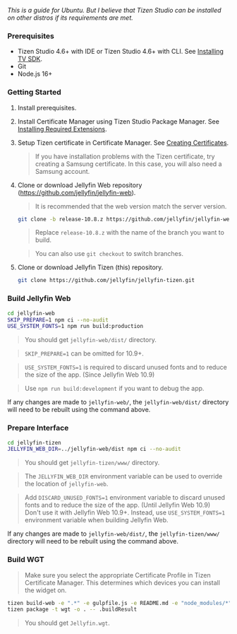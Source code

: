 _This is a guide for Ubuntu. But I believe that Tizen Studio can be installed on other distros if its requirements are met._

### Prerequisites
* Tizen Studio 4.6+ with IDE or Tizen Studio 4.6+ with CLI. See [Installing TV SDK](https://developer.samsung.com/smarttv/develop/getting-started/setting-up-sdk/installing-tv-sdk.html).
* Git
* Node.js 16+

### Getting Started

1. Install prerequisites.
2. Install Certificate Manager using Tizen Studio Package Manager. See [Installing Required Extensions](https://developer.samsung.com/smarttv/develop/getting-started/setting-up-sdk/installing-tv-sdk.html#Installing-Required-Extensions).
3. Setup Tizen certificate in Certificate Manager. See [Creating Certificates](https://developer.samsung.com/smarttv/develop/getting-started/setting-up-sdk/creating-certificates.html).
   > If you have installation problems with the Tizen certificate, try creating a Samsung certificate. In this case, you will also need a Samsung account.
4. Clone or download Jellyfin Web repository (<a href="https://github.com/jellyfin/jellyfin-web">https://github.com/jellyfin/jellyfin-web</a>).

   > It is recommended that the web version match the server version.

   ```sh
   git clone -b release-10.8.z https://github.com/jellyfin/jellyfin-web.git
   ```
   > Replace `release-10.8.z` with the name of the branch you want to build.

   > You can also use `git checkout` to switch branches.
5. Clone or download Jellyfin Tizen (this) repository.
   ```sh
   git clone https://github.com/jellyfin/jellyfin-tizen.git
   ```

### Build Jellyfin Web

```sh
cd jellyfin-web
SKIP_PREPARE=1 npm ci --no-audit
USE_SYSTEM_FONTS=1 npm run build:production
```

> You should get `jellyfin-web/dist/` directory.

> `SKIP_PREPARE=1` can be omitted for 10.9+.

> `USE_SYSTEM_FONTS=1` is required to discard unused fonts and to reduce the size of the app. (Since Jellyfin Web 10.9)

> Use `npm run build:development` if you want to debug the app.

If any changes are made to `jellyfin-web/`, the `jellyfin-web/dist/` directory will need to be rebuilt using the command above.

### Prepare Interface

```sh
cd jellyfin-tizen
JELLYFIN_WEB_DIR=../jellyfin-web/dist npm ci --no-audit
```

> You should get `jellyfin-tizen/www/` directory.

> The `JELLYFIN_WEB_DIR` environment variable can be used to override the location of `jellyfin-web`.

> Add `DISCARD_UNUSED_FONTS=1` environment variable to discard unused fonts and to reduce the size of the app. (Until Jellyfin Web 10.9)  
> Don't use it with Jellyfin Web 10.9+. Instead, use `USE_SYSTEM_FONTS=1` environment variable when building Jellyfin Web.

If any changes are made to `jellyfin-web/dist/`, the `jellyfin-tizen/www/` directory will need to be rebuilt using the command above.

### Build WGT

> Make sure you select the appropriate Certificate Profile in Tizen Certificate Manager. This determines which devices you can install the widget on.

```sh
tizen build-web -e ".*" -e gulpfile.js -e README.md -e "node_modules/*" -e "package*.json" -e "yarn.lock"
tizen package -t wgt -o . -- .buildResult
```

> You should get `Jellyfin.wgt`.
